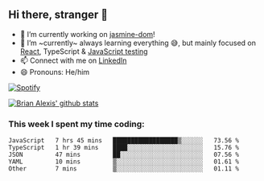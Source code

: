 ## Hi there, stranger 👋

- 🔭 I’m currently working on [jasmine-dom](https://github.com/testing-library/jasmine-dom)!
- 🌱 I’m ~currently~ always learning everything 😅, but mainly focused on [React](https://courseit.com.ar/cursos/frontend-avanzado-2020), TypeScript & [JavaScript testing](https://testingjavascript.com/)
- 📫 Connect with me on [LinkedIn](https://www.linkedin.com/in/brian-alexis/)
- 😄 Pronouns: He/him

[![Spotify](https://novatorem-nine-beige.vercel.app/api/spotify)](https://open.spotify.com/user/21ttbyunhf56rp6soqidgfk2q)

[![Brian Alexis' github stats](https://github-readme-stats-sepia-two.vercel.app/api?username=brrianalexis&show_icons=true&hide_border=true?count_private=true)](https://github.com/brrianalexis/github-readme-stats)

### This week I spent my time coding:
<!--START_SECTION:waka-->
```text
JavaScript   7 hrs 45 mins   ██████████████████▒░░░░░░   73.56 % 
TypeScript   1 hr 39 mins    ████░░░░░░░░░░░░░░░░░░░░░   15.76 % 
JSON         47 mins         ██░░░░░░░░░░░░░░░░░░░░░░░   07.56 % 
YAML         10 mins         ▒░░░░░░░░░░░░░░░░░░░░░░░░   01.61 % 
Other        7 mins          ▒░░░░░░░░░░░░░░░░░░░░░░░░   01.11 % 
```
<!--END_SECTION:waka-->
